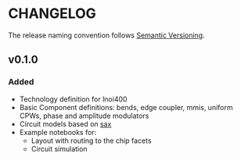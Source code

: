 # CHANGELOG

The release naming convention follows [Semantic Versioning](https://semver.org/spec/v2.0.0.html).

## v0.1.0

### Added
- Technology definition for lnoi400
- Basic Component definitions: bends, edge coupler, mmis, uniform CPWs, phase and amplitude modulators
- Circuit models based on [sax](https://github.com/flaport/sax)
- Example notebooks for:
    - Layout with routing to the chip facets
    - Circuit simulation
